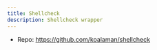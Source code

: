 ```yaml
---
title: Shellcheck
description: Shellcheck wrapper
---
```


- Repo: https://github.com/koalaman/shellcheck
